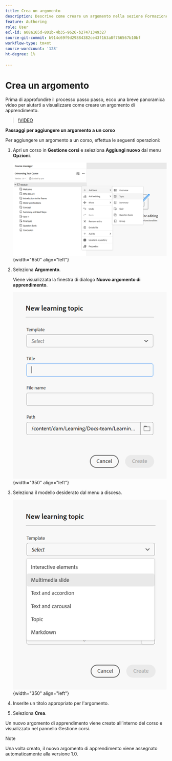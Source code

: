 ```yaml
---
title: Crea un argomento
description: Descrive come creare un argomento nella sezione Formazione e apprendimento del prodotto.
feature: Authoring
role: User
exl-id: a08a165d-801b-4b35-9626-b27471349327
source-git-commit: b914c69f9d29884382ce43f163a8f766567b10bf
workflow-type: tm+mt
source-wordcount: '128'
ht-degree: 1%

---
```


# Crea un argomento

Prima di approfondire il processo passo passo, ecco una breve panoramica video per aiutarti a visualizzare come creare un argomento di apprendimento.

>[!VIDEO](https://video.tv.adobe.com/v/3475211/learning-content-aem-guides)

**Passaggi per aggiungere un argomento a un corso**

Per aggiungere un argomento a un corso, effettua le seguenti operazioni:

1. Apri un corso in **Gestione corsi** e seleziona **Aggiungi nuovo** dal menu **Opzioni**.

   ![](assets/workflow-learning-content.png){width="650" align="left"}

1. Seleziona **Argomento**.

   Viene visualizzata la finestra di dialogo **Nuovo argomento di apprendimento**.

   ![](assets/new-learning-topic-dialog.png){width="350" align="left"}

1. Seleziona il modello desiderato dal menu a discesa.

   ![](assets/template-types-lc.png){width="350" align="left"}

1. Inserite un titolo appropriato per l&#39;argomento.
1. Seleziona **Crea**.

Un nuovo argomento di apprendimento viene creato all’interno del corso e visualizzato nel pannello Gestione corsi.

>[!NOTE]
>
> Una volta creato, il nuovo argomento di apprendimento viene assegnato automaticamente alla versione 1.0.
